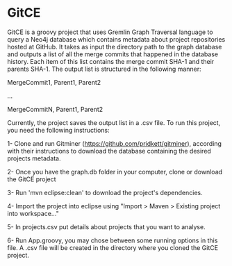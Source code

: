 GitCE
============

GitCE is a groovy project that uses Gremlin Graph Traversal language to query a Neo4j database 
which contains metadata about project repositories hosted at GitHub. It takes as input the directory 
path to the graph database and outputs a list of all the merge commits that happened in the database
history. Each item of this list contains the merge commit SHA-1 and their parents SHA-1. 
The output list is structured in the following manner:

MergeCommit1, Parent1, Parent2

...

MergeCommitN, Parent1, Parent2


Currently, the project saves the output list in a .csv file.
To run this project, you need the following instructions:

1- Clone and run Gitminer (https://github.com/pridkett/gitminer), according with their instructions to 
download the database containing the desired projects metadata. 

2- Once you have the graph.db folder in your computer, clone or download the GitCE project

3- Run 'mvn eclipse:clean' to download the project's dependencies. 

4- Import the project into eclipse using "Import > Maven > Existing project into workspace..."  

5- In projects.csv put details about projects that you want to analyse.

6- Run App.groovy, you may chose between some running options in this file. A .csv file will be created in the directory where you cloned the GitCE
project.

